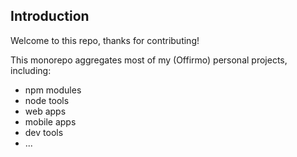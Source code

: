
## Introduction

Welcome to this repo, thanks for contributing!

This monorepo aggregates most of my (Offirmo) personal projects, including:
* npm modules
* node tools
* web apps
* mobile apps
* dev tools
* ...
